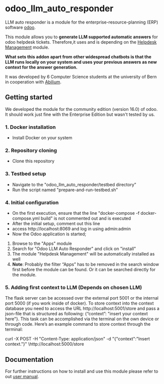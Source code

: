# odoo_llm_auto_responder

LLM auto responder is a module for the enterprise-resource-planning (ERP) software [odoo](https://www.odoo.com).

This module allows you to **generate LLM supported automatic answers** for odoo helpdesk tickets. 
Therefore,it uses and is depending on the [Helpdesk Management](https://github.com/OCA/helpdesk/tree/16.0) module. 


**What sets this addon apart from other widespread chatbots is that the LLM runs locally on your system and
uses your previous answers as new context for the answer generation.**

It was developed by 6 Computer Science students at the university of Bern in cooperation with [Abilium](https://www.abilium.com/).

## Getting started

We developed the module for the community edition (version 16.0) of odoo.
It should work just fine with the Enterprise Edition but wasn't tested by us.

### 1. Docker installation
- Install Docker on your system


### 2. Repository cloning
- Clone this repository


### 3. Testbed setup
- Navigate to the "odoo_llm_auto_responder/testbed directory"
- Run the script named "prepare-and-run-testbed.sh"


### 4. Initial configuration
- On the first execution, ensure that the line "docker-compose -f docker-compose.yml build" is not commented
out and is executed
- After the initial setup, comment out this line
- access http://localhost:8069 and log in using admin:admin
- Now the Odoo application is started;
1. Browse to the "Apps" module
2. Search for "Odoo LLM Auto Responder" and click on "install"
3. The module "Helpdesk Management" will be automatically installed as well
4. **Note**: Probably the filter “Apps” has to be removed in the search window first before the module can be found.
Or it can be searched directly for the module.


### 5. Adding first context to LLM (Depends on chosen LLM)
The flask server can be accessed over the external port 5001 or the internal port 5000 (if you work inside of docker).
To store context into the context database you need to access the URL http://localhost:5001/store
and pass a json-file that is structured as following: {“context”: "insert your context here"}.
This task can be accomplished via the terminal on the own device or through code.
Here’s an example command to store context through the terminal:

curl -X POST -H "Content-Type: application/json" -d "{"context":"Insert context."}" \http://localhost:5000/store




## Documentation
For further instructions on how to install and use this module please refer to out [user manual](./Manual.pdf).
